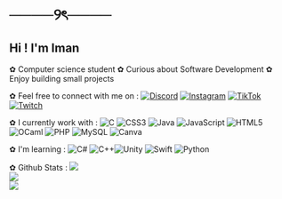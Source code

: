 # ────୨ৎ────
## Hi ! I'm Iman

✿ Computer science student 
✿ Curious about Software Development
✿ Enjoy building small projects

✿ Feel free to connect with me on :
[![Discord](https://img.shields.io/badge/Discord-%237289DA.svg?logo=discord&logoColor=white)](https://discord.gg/pseudoplusfacile) [![Instagram](https://img.shields.io/badge/Instagram-%23E4405F.svg?logo=Instagram&logoColor=white)](https://instagram.com/hln4dev) [![TikTok](https://img.shields.io/badge/TikTok-%23000000.svg?logo=TikTok&logoColor=white)](https://tiktok.com/@iman_gpsv) [![Twitch](https://img.shields.io/badge/Twitch-%239146FF.svg?logo=Twitch&logoColor=white)](https://twitch.tv/hln4dev) 

✿ I currently work with : 
![C](https://img.shields.io/badge/c-%2300599C.svg?style=for-the-badge&logo=c&logoColor=white) ![CSS3](https://img.shields.io/badge/css3-%231572B6.svg?style=for-the-badge&logo=css3&logoColor=white) ![Java](https://img.shields.io/badge/java-%23ED8B00.svg?style=for-the-badge&logo=openjdk&logoColor=white) ![JavaScript](https://img.shields.io/badge/javascript-%23323330.svg?style=for-the-badge&logo=javascript&logoColor=%23F7DF1E) ![HTML5](https://img.shields.io/badge/html5-%23E34F26.svg?style=for-the-badge&logo=html5&logoColor=white) ![OCaml](https://img.shields.io/badge/OCaml-%23E98407.svg?style=for-the-badge&logo=ocaml&logoColor=white) ![PHP](https://img.shields.io/badge/php-%23777BB4.svg?style=for-the-badge&logo=php&logoColor=white) ![MySQL](https://img.shields.io/badge/mysql-4479A1.svg?style=for-the-badge&logo=mysql&logoColor=white) ![Canva](https://img.shields.io/badge/Canva-%2300C4CC.svg?style=for-the-badge&logo=Canva&logoColor=white)

✿ I'm learning : 
 ![C#](https://img.shields.io/badge/c%23-%23239120.svg?style=for-the-badge&logo=csharp&logoColor=white) ![C++](https://img.shields.io/badge/c++-%2300599C.svg?style=for-the-badge&logo=c%2B%2B&logoColor=white)![Unity](https://img.shields.io/badge/unity-%23000000.svg?style=for-the-badge&logo=unity&logoColor=white) ![Swift](https://img.shields.io/badge/swift-F54A2A?style=for-the-badge&logo=swift&logoColor=white) ![Python](https://img.shields.io/badge/python-3670A0?style=for-the-badge&logo=python&logoColor=ffdd54)

✿ Github Stats : 
![](https://github-readme-stats.vercel.app/api?username=Hlnadev&theme=tokyonight&hide_border=true&include_all_commits=true&count_private=true)<br/>
![](https://nirzak-streak-stats.vercel.app/?user=Hlnadev&theme=tokyonight&hide_border=true)<br/>
![](https://github-readme-stats.vercel.app/api/top-langs/?username=Hlnadev&theme=tokyonight&hide_border=true&include_all_commits=true&count_private=true&layout=compact)


